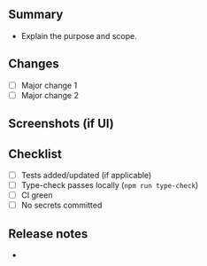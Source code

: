 ## Summary

- Explain the purpose and scope.

## Changes
- [ ] Major change 1
- [ ] Major change 2

## Screenshots (if UI)

## Checklist
- [ ] Tests added/updated (if applicable)
- [ ] Type-check passes locally (`npm run type-check`)
- [ ] CI green
- [ ] No secrets committed

## Release notes
- 

